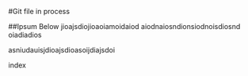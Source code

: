 #Git file in process

##Ipsum Below
jioajsdiojioaoiamoidaiod
aiodnaiosndionsiodnoisdiosnd
oiadiadios 

asniudauisjdioajsdioasoijdiajsdoi

index
